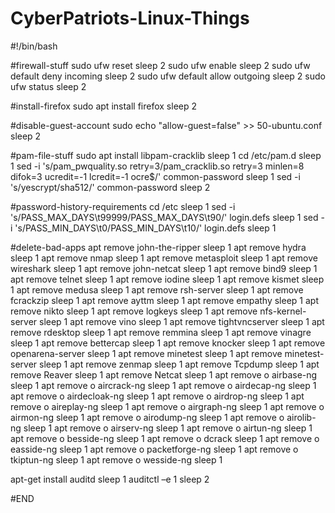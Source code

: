 # CyberPatriots-Linux-Things

#!/bin/bash

#firewall-stuff
sudo ufw reset
sleep 2
sudo ufw enable
sleep 2
sudo ufw default deny incoming
sleep 2
sudo ufw default allow outgoing
sleep 2
sudo ufw status
sleep 2

#install-firefox
sudo apt install firefox
sleep 2

#disable-guest-account
sudo echo "allow-guest=false" >> 50-ubuntu.conf
sleep 2

#pam-file-stuff
sudo apt install libpam-cracklib
sleep 1
cd /etc/pam.d
sleep 1
sed -i 's/pam_pwquality.so retry=3/pam_cracklib.so retry=3 minlen=8 difok=3 ucredit=-1 lcredit=-1 ocre$/' common-password
sleep 1
sed -i 's/yescrypt/sha512/' common-password
sleep 2

#password-history-requirements
cd /etc
sleep 1
sed -i 's/PASS_MAX_DAYS\t99999/PASS_MAX_DAYS\t90/' login.defs
sleep 1
sed -i 's/PASS_MIN_DAYS\t0/PASS_MIN_DAYS\t10/' login.defs
sleep 1

#delete-bad-apps
apt remove john-the-ripper
sleep 1
apt remove hydra
sleep 1
apt remove nmap
sleep 1
apt remove metasploit
sleep 1
apt remove wireshark
sleep 1
apt remove john-netcat 
sleep 1
apt remove bind9 
sleep 1
apt remove telnet
sleep 1
apt remove iodine 
sleep 1
apt remove kismet
sleep 1
apt remove medusa 
sleep 1
apt remove rsh-server 
sleep 1
apt remove fcrackzip 
sleep 1
apt remove ayttm 
sleep 1
apt remove empathy 
sleep 1
apt remove nikto 
sleep 1
apt remove logkeys
sleep 1
apt remove nfs-kernel-server 
sleep 1
apt remove vino 
sleep 1
apt remove tightvncserver 
sleep 1
apt remove rdesktop 
sleep 1
apt remove remmina 
sleep 1
apt remove vinagre 
sleep 1
apt remove bettercap 
sleep 1
apt remove knocker 
sleep 1
apt remove openarena-server 
sleep 1
apt remove minetest 
sleep 1
apt remove minetest-server 
sleep 1
apt remove zenmap
sleep 1
apt remove Tcpdump
sleep 1
apt remove Reaver
sleep 1
apt remove Netcat
sleep 1
apt remove o airbase-ng
sleep 1
apt remove o aircrack-ng
sleep 1
apt remove o airdecap-ng
sleep 1
apt remove o airdecloak-ng
sleep 1
apt remove o airdrop-ng
sleep 1
apt remove o aireplay-ng
sleep 1
apt remove o airgraph-ng
sleep 1
apt remove o airmon-ng
sleep 1
apt remove o airodump-ng
sleep 1
apt remove o airolib-ng
sleep 1
apt remove o airserv-ng
sleep 1
apt remove o airtun-ng
sleep 1
apt remove o besside-ng
sleep 1
apt remove o dcrack
sleep 1
apt remove o easside-ng
sleep 1
apt remove o packetforge-ng
sleep 1
apt remove o tkiptun-ng
sleep 1
apt remove o wesside-ng
sleep 1

apt-get install auditd
sleep 1
auditctl –e 1
sleep 2

#END
